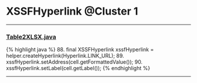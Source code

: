 # XSSFHyperlink @Cluster 1

***

### [Table2XLSX.java](https://searchcode.com/codesearch/view/115088748/)
{% highlight java %}
88. final XSSFHyperlink xssfHyperlink = helper.createHyperlink(Hyperlink.LINK_URL);
89. xssfHyperlink.setAddress(cell.getFormattedValue());
90. xssfHyperlink.setLabel(cell.getLabel());
{% endhighlight %}

***

